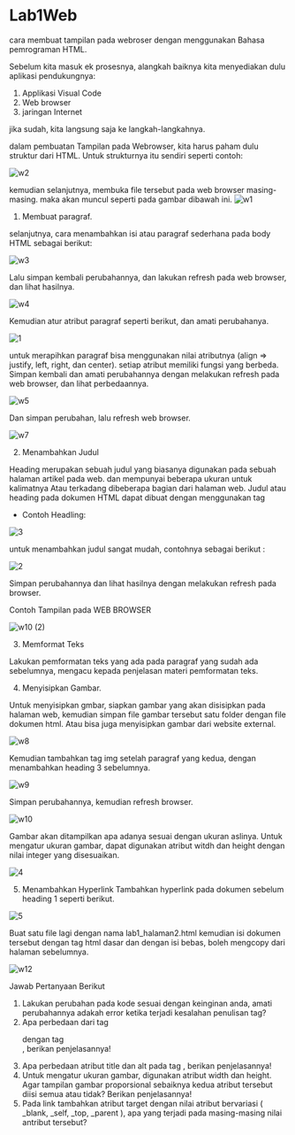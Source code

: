 # Lab1Web
cara membuat tampilan pada webroser dengan menggunakan Bahasa pemrograman HTML.

Sebelum kita masuk ek prosesnya, alangkah baiknya kita menyediakan dulu aplikasi pendukungnya:
1. Applikasi Visual Code
2. Web browser
3. jaringan Internet

jika sudah, kita langsung saja ke langkah-langkahnya.

dalam pembuatan Tampilan pada Webrowser, kita harus paham dulu struktur dari HTML. Untuk strukturnya itu sendiri seperti contoh:

![w2](https://user-images.githubusercontent.com/81581236/112880748-0b8b5500-90f5-11eb-8e54-e86ea893c035.PNG)

kemudian selanjutnya, membuka file tersebut pada web browser masing-masing. maka akan muncul seperti pada gambar dibawah ini.
![w1](https://user-images.githubusercontent.com/81581236/112880984-586f2b80-90f5-11eb-9d7b-a7e5c36551dd.PNG)

1. Membuat paragraf.

selanjutnya, cara menambahkan isi atau paragraf sederhana pada body HTML sebagai berikut:


![w3](https://user-images.githubusercontent.com/81581236/112881616-1befff80-90f6-11eb-9336-69ae481dea96.PNG)

Lalu simpan kembali perubahannya, dan lakukan refresh pada web browser, dan lihat hasilnya.

![w4](https://user-images.githubusercontent.com/81581236/112882167-d122b780-90f6-11eb-872d-f8ba2ffc1599.PNG)

Kemudian atur atribut paragraf seperti berikut, dan amati perubahanya.

![1](https://user-images.githubusercontent.com/81581236/112882693-7b024400-90f7-11eb-81ad-8483f2a8ea8b.PNG)


untuk merapihkan paragraf bisa menggunakan nilai atributnya (align => justify, left, right, dan center). setiap atribut memiliki fungsi yang berbeda.
Simpan kembali dan amati perubahannya dengan melakukan refresh pada web browser, dan lihat perbedaannya.

![w5](https://user-images.githubusercontent.com/81581236/112884309-91110400-90f9-11eb-8c8d-8fa89e8a70ef.PNG)


Dan simpan perubahan, lalu refresh web browser.

![w7](https://user-images.githubusercontent.com/81581236/112884409-ad14a580-90f9-11eb-817b-75dd0f71104b.PNG)


2. Menambahkan Judul

Heading merupakan sebuah judul yang biasanya digunakan pada sebuah halaman artikel pada web. dan mempunyai beberapa ukuran untuk kalimatnya
Atau terkadang dibeberapa bagian dari halaman web.
Judul atau heading pada dokumen HTML dapat dibuat dengan menggunakan tag

 - Contoh Headling:

![3](https://user-images.githubusercontent.com/81581236/112883786-ebf62b80-90f8-11eb-8c70-5314199c6e4e.PNG)


  
untuk menambahkan judul sangat mudah, contohnya sebagai berikut :

![2](https://user-images.githubusercontent.com/81581236/112883048-f7952280-90f7-11eb-91fc-2447e7250b2e.PNG)

Simpan perubahannya dan lihat hasilnya dengan melakukan refresh pada browser.


Contoh Tampilan pada WEB BROWSER

![w10 (2)](https://user-images.githubusercontent.com/81581236/112886038-a0914c80-90fb-11eb-8e09-e5a1a0c5ecb4.PNG)

3. Memformat Teks

Lakukan pemformatan teks yang ada pada paragraf yang sudah ada sebelumnya, mengacu kepada
penjelasan materi pemformatan teks.

4. Menyisipkan Gambar.

Untuk menyisipkan gmbar, siapkan gambar yang akan disisipkan pada halaman web, kemudian
simpan file gambar tersebut satu folder dengan file dokumen html. Atau bisa juga menyisipkan
gambar dari website external.

![w8](https://user-images.githubusercontent.com/81581236/112884927-4d6aca00-90fa-11eb-9744-7c46713cba3f.PNG)

Kemudian tambahkan tag img setelah paragraf yang kedua, dengan menambahkan heading 3
sebelumnya.

![w9](https://user-images.githubusercontent.com/81581236/112885035-6ffce300-90fa-11eb-94c5-583c346f590c.PNG)


Simpan perubahannya, kemudian refresh browser.

![w10](https://user-images.githubusercontent.com/81581236/112884727-0da3e280-90fa-11eb-85bf-c8d9c7ffa3ec.PNG)

Gambar akan ditampilkan apa adanya sesuai dengan ukuran aslinya. Untuk mengatur ukuran
gambar, dapat digunakan atribut witdh dan height dengan nilai integer yang disesuaikan.

![4](https://user-images.githubusercontent.com/81581236/112885392-e7327700-90fa-11eb-8361-4b94c12807a4.PNG)

5. Menambahkan Hyperlink
Tambahkan hyperlink pada dokumen sebelum heading 1 seperti berikut.

![5](https://user-images.githubusercontent.com/81581236/112885611-282a8b80-90fb-11eb-8c9c-b8b7ec729c50.PNG)


Buat satu file lagi dengan nama lab1_halaman2.html kemudian isi dokumen tersebut dengan tag
html dasar dan dengan isi bebas, boleh mengcopy dari halaman sebelumnya.

![w12](https://user-images.githubusercontent.com/81581236/112885786-5c05b100-90fb-11eb-9c3f-19de5f689145.PNG)










Jawab Pertanyaan Berikut
1. Lakukan perubahan pada kode sesuai dengan keinginan anda, amati perubahannya adakah
error ketika terjadi kesalahan penulisan tag?
2. Apa perbedaan dari tag <p> dengan tag <br>, berikan penjelasannya!
3. Apa perbedaan atribut title dan alt pada tag <img>, berikan penjelasannya!
4. Untuk mengatur ukuran gambar, digunakan atribut width dan height. Agar tampilan gambar
proporsional sebaiknya kedua atribut tersebut diisi semua atau tidak? Berikan penjelasannya!
5. Pada link tambahkan atribut target dengan nilai atribut bervariasi ( _blank, _self, _top,
_parent ), apa yang terjadi pada masing-masing nilai antribut tersebut?

